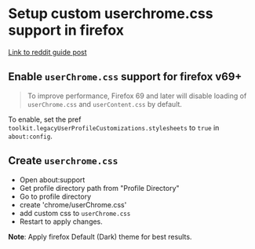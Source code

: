 # Setup custom userchrome.css support in firefox

[Link to reddit guide post](https://www.reddit.com/r/FirefoxCSS/comments/73dvty/tutorial_how_to_create_and_livedebug_userchromecss/)


## Enable `userChrome.css` support for firefox v69+
> To improve performance, Firefox 69 and later will disable loading of `userChrome.css` and `userContent.css` by default.

To enable, set the pref `toolkit.legacyUserProfileCustomizations.stylesheets` to `true` in `about:config`.

## Create `userchrome.css`
* Open about:support
* Get profile directory path from "Profile Directory"
* Go to profile directory
* create 'chrome/userChrome.css'
* add custom css to `userChrome.css`
* Restart to apply changes.

**Note**: Apply firefox Default (Dark) theme for best results.
